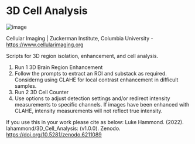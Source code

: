 # 3D Cell Analysis
![image](https://user-images.githubusercontent.com/11435058/155027527-443175ee-7529-4a7d-9218-a2fd9899903a.png)

Cellular Imaging | Zuckerman Institute, Columbia University - https://www.cellularimaging.org

Scripts for 3D region isolation, enhancement, and cell analysis.

1. Run 1 3D Brain Region Enhancement
2. Follow the prompts to extract an ROI and substack as required. Considerng using CLAHE for local contrast enhancement in difficult samples.
3. Run 2 3D Cell Counter
4. Use options to adjust detection settings and/or redirect intensity measurements to specific channels. If images have been enhanced with CLAHE, intensity measurements will not reflect true intensity.

If you use this in your work please cite as below:
Luke Hammond. (2022). lahammond/3D_Cell_Analysis: (v1.0.0). Zenodo. https://doi.org/10.5281/zenodo.6211089
